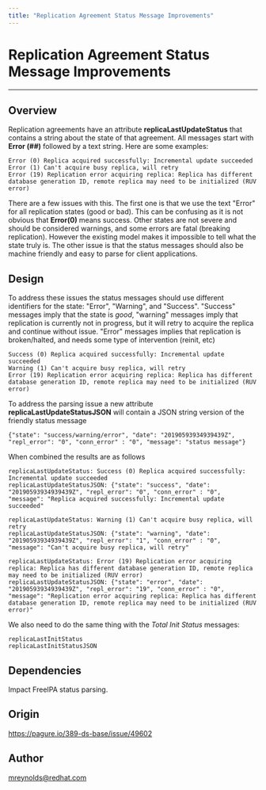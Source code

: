 ```yaml
---
title: "Replication Agreement Status Message Improvements"
---
```


# Replication Agreement Status Message Improvements
----------------

Overview
--------

Replication agreements have an attribute **replicaLastUpdateStatus** that contains a string about the state of that agreement.  All messages start with **Error (##)** followed by a text string.  Here are some examples:

    Error (0) Replica acquired successfully: Incremental update succeeded
    Error (1) Can't acquire busy replica, will retry
    Error (19) Replication error acquiring replica: Replica has different database generation ID, remote replica may need to be initialized (RUV error)

There are a few issues with this.  The first one is that we use the text "Error" for all replication states (good or bad).  This can be confusing as it is not obvious that **Error(0)** means success.  Other states are not severe and should be considered warnings, and some errors are fatal (breaking replication).  However the existing model makes it impossible to tell what the state truly is.  The other issue is that the status messages should also be machine friendly and easy to parse for client applications.

Design
------

To address these issues the status messages should use different identifiers for the state: "Error", "Warning", and "Success".  "Success" messages imply that the state is *good*, "warning" messages imply that replication is currently not in progress, but it will retry to acquire the replica and continue without issue.  "Error" messages implies that replication is broken/halted, and needs some type of intervention (reinit, etc)

    Success (0) Replica acquired successfully: Incremental update succeeded
    Warning (1) Can't acquire busy replica, will retry
    Error (19) Replication error acquiring replica: Replica has different database generation ID, remote replica may need to be initialized (RUV error)

To address the parsing issue a new attribute **replicaLastUpdateStatusJSON** will contain a JSON string version of the friendly status message

    {"state": "success/warning/error", "date": "20190593934939439Z", "repl_error": "0", "conn_error" : "0", "message": "status message"}

When combined the results are as follows

    replicaLastUpdateStatus: Success (0) Replica acquired successfully: Incremental update succeeded
    replicaLastUpdateStatusJSON: {"state": "success", "date": "20190593934939439Z", "repl_error": "0", "conn_error" : "0", "message": "Replica acquired successfully: Incremental update succeeded"

    replicaLastUpdateStatus: Warning (1) Can't acquire busy replica, will retry
    replicaLastUpdateStatusJSON: {"state": "warning", "date": "20190593934939439Z", "repl_error": "1", "conn_error" : "0", "message": "Can't acquire busy replica, will retry"

    replicaLastUpdateStatus: Error (19) Replication error acquiring replica: Replica has different database generation ID, remote replica may need to be initialized (RUV error)
    replicaLastUpdateStatusJSON: {"state": "error", "date": "20190593934939439Z", "repl_error": "19", "conn_error" : "0", "message": "Replication error acquiring replica: Replica has different database generation ID, remote replica may need to be initialized (RUV error)"


We also need to do the same thing with the *Total Init Status* messages:

    replicaLastInitStatus
    replicaLastInitStatusJSON

Dependencies
------------

Impact FreeIPA status parsing.


Origin
-------------

<https://pagure.io/389-ds-base/issue/49602>

Author
------

<mreynolds@redhat.com>



